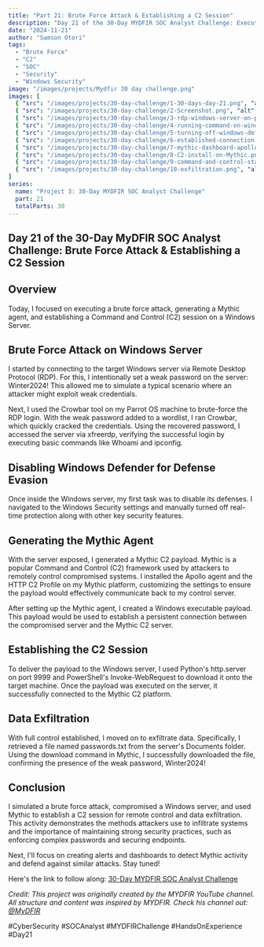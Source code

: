 ```yaml
---
title: "Part 21: Brute Force Attack & Establishing a C2 Session"
description: "Day 21 of the 30-Day MYDFIR SOC Analyst Challenge: Executing a brute force attack, generating a Mythic agent, and establishing a Command and Control session on a Windows Server."
date: "2024-11-21"
author: "Samson Otori"
tags:
  - "Brute Force"
  - "C2"
  - "SOC"
  - "Security"
  - "Windows Security"
image: "/images/projects/Mydfir 30 day challenge.png"
images: [
  { "src": "/images/projects/30-day-challenge/1-30-days-day-21.png", "alt": "30 Days MYDFIR SOC Analyst Challenge Day 21" },
  { "src": "/images/projects/30-day-challenge/2-Screenshot.png", "alt": "Initial Screenshot" },
  { "src": "/images/projects/30-day-challenge/3-rdp-windows-server-on-parrot.png", "alt": "RDP Connection to Windows Server from Parrot" },
  { "src": "/images/projects/30-day-challenge/4-running-command-on-windows-server.png", "alt": "Running Commands on Windows Server" },
  { "src": "/images/projects/30-day-challenge/5-turning-off-windows-defender-on-windows-server.png", "alt": "Disabling Windows Defender" },
  { "src": "/images/projects/30-day-challenge/6-established-connection.png", "alt": "Established Connection" },
  { "src": "/images/projects/30-day-challenge/7-mythic-dashboard-apollo-install.png", "alt": "Mythic Dashboard Apollo Installation" },
  { "src": "/images/projects/30-day-challenge/8-C2-install-on-Mythic.png", "alt": "C2 Installation on Mythic" },
  { "src": "/images/projects/30-day-challenge/9-command-and-control-stage.png", "alt": "Command and Control Stage" },
  { "src": "/images/projects/30-day-challenge/10-exfiltration.png", "alt": "Data Exfiltration" }
]
series:
  name: "Project 3: 30-Day MYDFIR SOC Analyst Challenge"
  part: 21
  totalParts: 30
---
```


## Day 21 of the 30-Day MyDFIR SOC Analyst Challenge: Brute Force Attack & Establishing a C2 Session

## Overview

Today, I focused on executing a brute force attack, generating a Mythic agent, and establishing a Command and Control (C2) session on a Windows Server.

## Brute Force Attack on Windows Server

I started by connecting to the target Windows server via Remote Desktop Protocol (RDP). For this, I intentionally set a weak password on the server: Winter2024! This allowed me to simulate a typical scenario where an attacker might exploit weak credentials.

Next, I used the Crowbar tool on my Parrot OS machine to brute-force the RDP login. With the weak password added to a wordlist, I ran Crowbar, which quickly cracked the credentials. Using the recovered password, I accessed the server via xfreerdp, verifying the successful login by executing basic commands like Whoami and ipconfig.

## Disabling Windows Defender for Defense Evasion

Once inside the Windows server, my first task was to disable its defenses. I navigated to the Windows Security settings and manually turned off real-time protection along with other key security features.

## Generating the Mythic Agent

With the server exposed, I generated a Mythic C2 payload. Mythic is a popular Command and Control (C2) framework used by attackers to remotely control compromised systems. I installed the Apollo agent and the HTTP C2 Profile on my Mythic platform, customizing the settings to ensure the payload would effectively communicate back to my control server.

After setting up the Mythic agent, I created a Windows executable payload. This payload would be used to establish a persistent connection between the compromised server and the Mythic C2 server.

## Establishing the C2 Session

To deliver the payload to the Windows server, I used Python's http.server on port 9999 and PowerShell's Invoke-WebRequest to download it onto the target machine. Once the payload was executed on the server, it successfully connected to the Mythic C2 platform.

## Data Exfiltration

With full control established, I moved on to exfiltrate data. Specifically, I retrieved a file named passwords.txt from the server's Documents folder. Using the download command in Mythic, I successfully downloaded the file, confirming the presence of the weak password, Winter2024!

## Conclusion

I simulated a brute force attack, compromised a Windows server, and used Mythic to establish a C2 session for remote control and data exfiltration. This activity demonstrates the methods attackers use to infiltrate systems and the importance of maintaining strong security practices, such as enforcing complex passwords and securing endpoints.

Next, I'll focus on creating alerts and dashboards to detect Mythic activity and defend against similar attacks. Stay tuned!

Here's the link to follow along: [30-Day MYDFIR SOC Analyst Challenge](https://www.youtube.com/watch?v=85x0NLj2zUo&list=PLG6KGSNK4PuBWmX9NykU0wnWamjxdKhDJ&index=48)

*Credit: This project was originally created by the MYDFIR YouTube channel. All structure and content was inspired by MYDFIR. Check his channel out: [@MyDFIR](https://www.youtube.com/@MyDFIR)*

#CyberSecurity #SOCAnalyst #MYDFIRChallenge #HandsOnExperience #Day21 